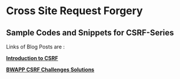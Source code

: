 # Cross Site Request Forgery

## Sample Codes and Snippets for CSRF-Series

Links of Blog Posts are :

[**Introduction to CSRF**](http://www.sec-art.net/2019/01/what-is-cross-site-request-forgery.html)


[**BWAPP CSRF Challenges Solutions**](http://www.sec-art.net/2019/01/cross-site-request-forgery-bwapp-csrf.html)
